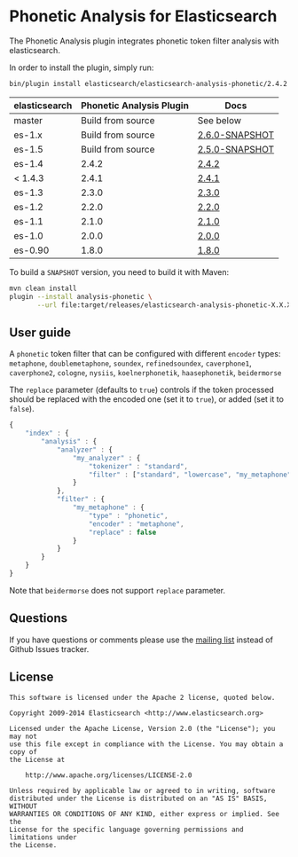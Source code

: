 Phonetic Analysis for Elasticsearch
===================================

The Phonetic Analysis plugin integrates phonetic token filter analysis with elasticsearch.

In order to install the plugin, simply run: 

```sh
bin/plugin install elasticsearch/elasticsearch-analysis-phonetic/2.4.2
```


| elasticsearch |Phonetic Analysis Plugin|   Docs     |  
|---------------|-----------------------|------------|
| master        |  Build from source    | See below  |
| es-1.x        |  Build from source    | [2.6.0-SNAPSHOT](https://github.com/elasticsearch/elasticsearch-analysis-phonetic/tree/es-1.x/#version-260-snapshot-for-elasticsearch-1x)  |
| es-1.5        |  Build from source    | [2.5.0-SNAPSHOT](https://github.com/elasticsearch/elasticsearch-analysis-phonetic/tree/es-1.5/#version-250-snapshot-for-elasticsearch-15)  |
|    es-1.4              |     2.4.2         | [2.4.2](https://github.com/elasticsearch/elasticsearch-analysis-phonetic/tree/v2.4.2/#version-242-for-elasticsearch-14)                  |
| < 1.4.3       |     2.4.1             | [2.4.1](https://github.com/elasticsearch/elasticsearch-analysis-phonetic/tree/v2.4.1/#version-241-for-elasticsearch-14)                  |
| es-1.3        |  2.3.0                | [2.3.0](https://github.com/elasticsearch/elasticsearch-analysis-phonetic/tree/v2.3.0/#phonetic-analysis-for-elasticsearch)  |
| es-1.2        |  2.2.0                | [2.2.0](https://github.com/elasticsearch/elasticsearch-analysis-phonetic/tree/v2.2.0/#phonetic-analysis-for-elasticsearch)  |
| es-1.1        |  2.1.0                | [2.1.0](https://github.com/elasticsearch/elasticsearch-analysis-phonetic/tree/v2.1.0/#phonetic-analysis-for-elasticsearch)  |
| es-1.0        |  2.0.0                | [2.0.0](https://github.com/elasticsearch/elasticsearch-analysis-phonetic/tree/v2.0.0/#phonetic-analysis-for-elasticsearch)  |
| es-0.90       |  1.8.0                | [1.8.0](https://github.com/elasticsearch/elasticsearch-analysis-phonetic/tree/v1.8.0/#phonetic-analysis-for-elasticsearch)  |

To build a `SNAPSHOT` version, you need to build it with Maven:

```bash
mvn clean install
plugin --install analysis-phonetic \
       --url file:target/releases/elasticsearch-analysis-phonetic-X.X.X-SNAPSHOT.zip
```

## User guide

A `phonetic` token filter that can be configured with different `encoder` types: 
`metaphone`, `doublemetaphone`, `soundex`, `refinedsoundex`, 
`caverphone1`, `caverphone2`, `cologne`, `nysiis`,
`koelnerphonetik`, `haasephonetik`, `beidermorse`

The `replace` parameter (defaults to `true`) controls if the token processed 
should be replaced with the encoded one (set it to `true`), or added (set it to `false`).

```js
{
    "index" : {
        "analysis" : {
            "analyzer" : {
                "my_analyzer" : {
                    "tokenizer" : "standard",
                    "filter" : ["standard", "lowercase", "my_metaphone"]
                }
            },
            "filter" : {
                "my_metaphone" : {
                    "type" : "phonetic",
                    "encoder" : "metaphone",
                    "replace" : false
                }
            }
        }
    }
}
```

Note that `beidermorse` does not support `replace` parameter.


Questions
---------

If you have questions or comments please use the [mailing list](https://groups.google.com/group/elasticsearch) instead
of Github Issues tracker.

License
-------

    This software is licensed under the Apache 2 license, quoted below.

    Copyright 2009-2014 Elasticsearch <http://www.elasticsearch.org>

    Licensed under the Apache License, Version 2.0 (the "License"); you may not
    use this file except in compliance with the License. You may obtain a copy of
    the License at

        http://www.apache.org/licenses/LICENSE-2.0

    Unless required by applicable law or agreed to in writing, software
    distributed under the License is distributed on an "AS IS" BASIS, WITHOUT
    WARRANTIES OR CONDITIONS OF ANY KIND, either express or implied. See the
    License for the specific language governing permissions and limitations under
    the License.
